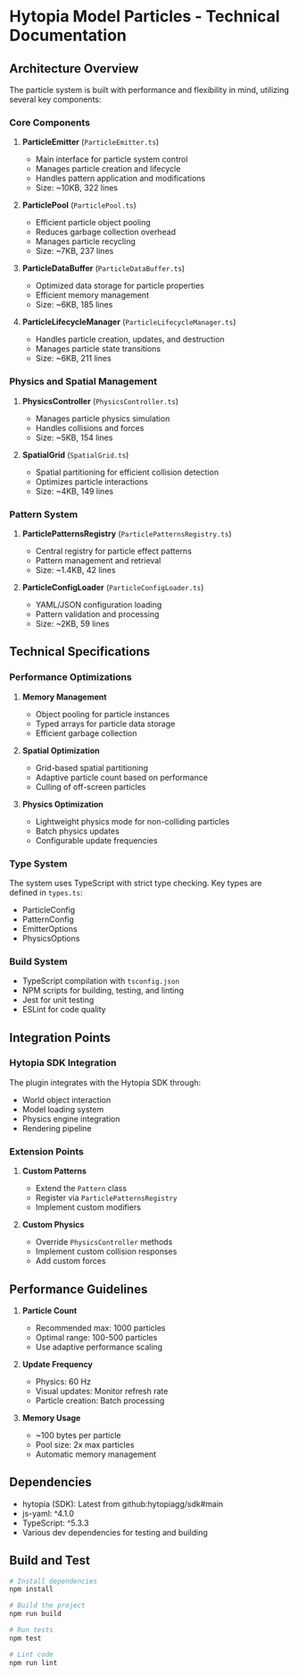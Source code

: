 # Hytopia Model Particles - Technical Documentation

## Architecture Overview

The particle system is built with performance and flexibility in mind, utilizing several key components:

### Core Components

1. **ParticleEmitter** (`ParticleEmitter.ts`)
   - Main interface for particle system control
   - Manages particle creation and lifecycle
   - Handles pattern application and modifications
   - Size: ~10KB, 322 lines

2. **ParticlePool** (`ParticlePool.ts`)
   - Efficient particle object pooling
   - Reduces garbage collection overhead
   - Manages particle recycling
   - Size: ~7KB, 237 lines

3. **ParticleDataBuffer** (`ParticleDataBuffer.ts`)
   - Optimized data storage for particle properties
   - Efficient memory management
   - Size: ~6KB, 185 lines

4. **ParticleLifecycleManager** (`ParticleLifecycleManager.ts`)
   - Handles particle creation, updates, and destruction
   - Manages particle state transitions
   - Size: ~6KB, 211 lines

### Physics and Spatial Management

1. **PhysicsController** (`PhysicsController.ts`)
   - Manages particle physics simulation
   - Handles collisions and forces
   - Size: ~5KB, 154 lines

2. **SpatialGrid** (`SpatialGrid.ts`)
   - Spatial partitioning for efficient collision detection
   - Optimizes particle interactions
   - Size: ~4KB, 149 lines

### Pattern System

1. **ParticlePatternsRegistry** (`ParticlePatternsRegistry.ts`)
   - Central registry for particle effect patterns
   - Pattern management and retrieval
   - Size: ~1.4KB, 42 lines

2. **ParticleConfigLoader** (`ParticleConfigLoader.ts`)
   - YAML/JSON configuration loading
   - Pattern validation and processing
   - Size: ~2KB, 59 lines

## Technical Specifications

### Performance Optimizations

1. **Memory Management**
   - Object pooling for particle instances
   - Typed arrays for particle data storage
   - Efficient garbage collection

2. **Spatial Optimization**
   - Grid-based spatial partitioning
   - Adaptive particle count based on performance
   - Culling of off-screen particles

3. **Physics Optimization**
   - Lightweight physics mode for non-colliding particles
   - Batch physics updates
   - Configurable update frequencies

### Type System

The system uses TypeScript with strict type checking. Key types are defined in `types.ts`:
- ParticleConfig
- PatternConfig
- EmitterOptions
- PhysicsOptions

### Build System

- TypeScript compilation with `tsconfig.json`
- NPM scripts for building, testing, and linting
- Jest for unit testing
- ESLint for code quality

## Integration Points

### Hytopia SDK Integration

The plugin integrates with the Hytopia SDK through:
- World object interaction
- Model loading system
- Physics engine integration
- Rendering pipeline

### Extension Points

1. **Custom Patterns**
   - Extend the `Pattern` class
   - Register via `ParticlePatternsRegistry`
   - Implement custom modifiers

2. **Custom Physics**
   - Override `PhysicsController` methods
   - Implement custom collision responses
   - Add custom forces

## Performance Guidelines

1. **Particle Count**
   - Recommended max: 1000 particles
   - Optimal range: 100-500 particles
   - Use adaptive performance scaling

2. **Update Frequency**
   - Physics: 60 Hz
   - Visual updates: Monitor refresh rate
   - Particle creation: Batch processing

3. **Memory Usage**
   - ~100 bytes per particle
   - Pool size: 2x max particles
   - Automatic memory management

## Dependencies

- hytopia (SDK): Latest from github:hytopiagg/sdk#main
- js-yaml: ^4.1.0
- TypeScript: ^5.3.3
- Various dev dependencies for testing and building

## Build and Test

```bash
# Install dependencies
npm install

# Build the project
npm run build

# Run tests
npm test

# Lint code
npm run lint
``` 